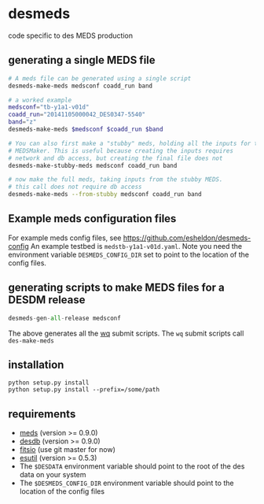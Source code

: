 # desmeds
code specific to des MEDS production

## generating a single MEDS file

```bash
# A meds file can be generated using a single script
desmeds-make-meds medsconf coadd_run band

# a worked example
medsconf="tb-y1a1-v01d"
coadd_run="20141105000042_DES0347-5540"
band="z"
desmeds-make-meds $medsconf $coadd_run $band

# You can also first make a "stubby" meds, holding all the inputs for the
# MEDSMaker. This is useful because creating the inputs requires
# network and db access, but creating the final file does not
desmeds-make-stubby-meds medsconf coadd_run band

# now make the full meds, taking inputs from the stubby MEDS.
# this call does not require db access
desmeds-make-meds --from-stubby medsconf coadd_run band
```

## Example meds configuration files

For example meds config files, see https://github.com/esheldon/desmeds-config
An example testbed is `medstb-y1a1-v01d.yaml`. Note you need the environment variable
`DESMEDS_CONFIG_DIR` set to point to the location of the config files.

## generating scripts to make MEDS files for a DESDM release
```python
desmeds-gen-all-release medsconf
```
The above generates all the [wq](https://github.com/esheldon/wq) submit scripts.
The `wq` submit scripts call `des-make-meds`

## installation
```
python setup.py install
python setup.py install --prefix=/some/path
```

## requirements

* [meds](https://github.com/esheldon/meds) (version >= 0.9.0)
* [desdb](https://github.com/esheldon/desdb) (version >= 0.9.0)
* [fitsio](https://github.com/esheldon/fitsio) (use git master for now)
* [esutil](https://github.com/esheldon/esutil) (version >= 0.5.3)
* The `$DESDATA` environment variable should point to the
    root of the des data on your system
* The `$DESMEDS_CONFIG_DIR` environment variable should point to the location of the config files
